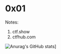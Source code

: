 # 0x01
Notes:
1. ctf.show
2. ctfhub.com


![Anurag's GitHub stats](https://github-readme-stats.vercel.app/api?username=DeTie&theme=synthwave&show_icons=true)]

